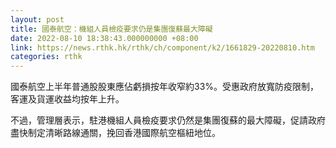 ```yaml
---
layout: post
title: 國泰航空：機組人員檢疫要求仍是集團復蘇最大障礙
date: 2022-08-10 18:38:43.000000000 +08:00
link: https://news.rthk.hk/rthk/ch/component/k2/1661829-20220810.htm
categories: rthk
---
```


國泰航空上半年普通股股東應佔虧損按年收窄約33%。受惠政府放寬防疫限制，客運及貨運收益均按年上升。

不過，管理層表示，駐港機組人員檢疫要求仍然是集團復蘇的最大障礙，促請政府盡快制定清晰路線通關，挽回香港國際航空樞紐地位。
